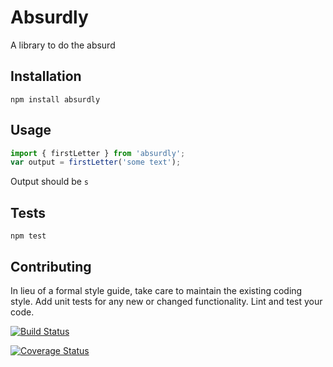 # Absurdly

A library to do the absurd

## Installation

`npm install absurdly`

## Usage

```js
import { firstLetter } from 'absurdly';
var output = firstLetter('some text');
```

Output should be `s`

## Tests

`npm test`

## Contributing

In lieu of a formal style guide, take care to maintain the existing coding style. Add unit tests for any new or changed functionality. Lint and test your code.

[![Build Status](https://travis-ci.org/henrick-tissink/Absurdly.svg?branch=master)](https://travis-ci.org/henrick-tissink/Absurdly)

[![Coverage Status](https://coveralls.io/repos/github/henrick-tissink/Absurdly/badge.svg?branch=master)](https://coveralls.io/github/henrick-tissink/Absurdly?branch=master)
